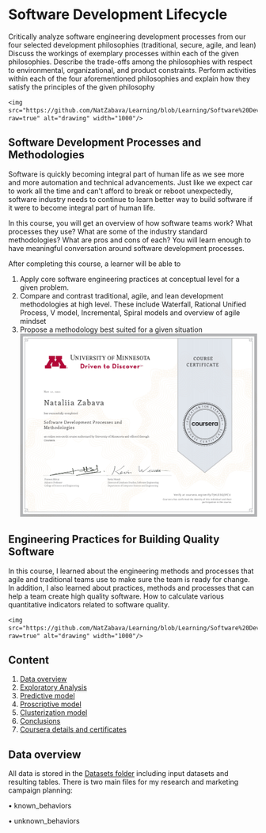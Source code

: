 # Software Development Lifecycle
Critically analyze software engineering development processes from our four selected development philosophies (traditional, secure, agile, and lean)
Discuss the workings of exemplary processes within each of the given philosophies.
Describe the trade-offs among the philosophies with respect to environmental, organizational, and product constraints.
Perform activities within each of the four aforementioned philosophies and explain how they satisfy the principles of the given philosophy
 
	<img src="https://github.com/NatZabava/Learning/blob/Learning/Software%20Development%20Processes%20and%20Methodologies/Screenshot_1.png?raw=true" alt="drawing" width="1000"/>


## Software Development Processes and Methodologies
Software is quickly becoming integral part of human life as we see more and more automation and technical advancements. Just like we expect car to work all the time and can't afford to break or reboot unexpectedly, software industry needs to continue to learn better way to build software if it were to become integral part of human life.

In this course,  you will get an overview of  how software teams work? What processes they use?  What are some of the industry standard methodologies? What are pros and cons of each?  You will learn enough to have meaningful conversation around software development processes.

After completing this course, a learner will be able to 
1) Apply core software engineering practices at conceptual level for a given problem. 
2) Compare and contrast traditional, agile, and lean development methodologies at high level.  These include Waterfall, Rational Unified Process, V model, Incremental, Spiral models and overview of agile mindset 
3) Propose a methodology best suited for a given situation
	<img src="https://github.com/NatZabava/Learning/blob/Learning/Software%20Development%20Processes%20and%20Methodologies/Coursera%20Software%20Development%20Processes%20and%20Methodologies.jpg?raw=true" alt="drawing" width="1000"/>


## Engineering Practices for Building Quality Software

In this course, I learned about the engineering methods and processes that agile and traditional teams use to make sure the team is ready for change. In addition, I also learned about practices, methods and processes that 
can help a team create high quality software. How to calculate various quantitative indicators related to software quality.

	<img src="https://github.com/NatZabava/Learning/blob/Learning/Software%20Development%20Processes%20and%20Methodologies/Engineering%20Practices%20for%20Building%20Quality%20Software.png?raw=true" alt="drawing" width="1000"/>


## Content

1.	[Data overview](#Data-overview)
2.	[Exploratory Analysis](#Exploratory-Analysis)
3.	[Predictive model](#Predictive-model)
4.	[Proscriptive model](#Proscriptive-model)
5.	[Clusterization model](#Clusterization-model)
6.	[Conclusions](#Conclusions)
6. 	[Coursera details and certificates](#Coursera-details-and-certificates)

## Data overview
All data is stored in the [Datasets folder]( https://github.com/Kochurovskyi/Business_Analytics/tree/main/Datasets) including input datasets and resulting tables.
There is two main files for my research and marketing campaign planning:

•	known_behaviors

•	unknown_behaviors




